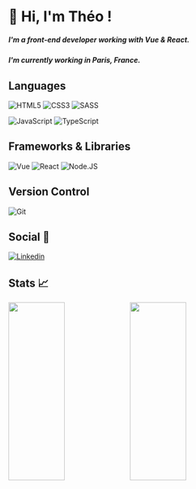 # 👋 Hi, I'm Théo !

##### I'm a front-end developer working with Vue & React.
##### I'm currently working in Paris, France.

## Languages

![HTML5](https://img.shields.io/badge/-HTML5-%2320232a.svg?style=for-the-badge&logo=html5&logoColor=#DD4B25)
![CSS3](https://img.shields.io/badge/-CSS3-%2320232a.svg?style=for-the-badge&logo=css3&logoColor=blue)
![SASS](https://img.shields.io/badge/SASS-%2320232a.svg?style=for-the-badge&logo=SASS&logoColor=#C76293)

![JavaScript](https://img.shields.io/badge/JAVASCRIPT-%2320232a.svg?style=for-the-badge&logo=javascript&logoColor=F7DF1E)
![TypeScript](https://img.shields.io/badge/TYPESCRIPT-%2320232a.svg?style=for-the-badge&logo=typescript&logoColor=#2F74C0)



## Frameworks & Libraries

![Vue](https://img.shields.io/badge/-Vue-%2320232a.svg?style=for-the-badge&logo=vue.js)
![React](https://img.shields.io/badge/react-%2320232a.svg?style=for-the-badge&logo=react&logoColor=%2361DAFB)
![Node.JS](https://img.shields.io/badge/NODE.JS-%2320232a.svg?style=for-the-badge&logo=node.js&logoColor=#73AA60)

## Version Control

![Git](https://img.shields.io/badge/git-%2320232a.svg?style=for-the-badge&logo=git&logoColor=#E84521)

## Social 👥

[![Linkedin](https://img.shields.io/badge/-Théo%20Bernard-%2320232a.svg?style=for-the-badge&logo=Linkedin)](https://www.linkedin.com/in/theo-bernard/) 

## Stats 📈

<img align="left" width="47%" height="350px" src="https://github-readme-stats.vercel.app/api?username=TheoBernard97&hide=stars&show_icons=true&theme=blueberry&count_private=true" />

<img align="left" width="47%" height="350px" src="https://github-readme-stats.vercel.app/api/top-langs/?username=TheoBernard97&layout=compact&theme=blueberry" />  
